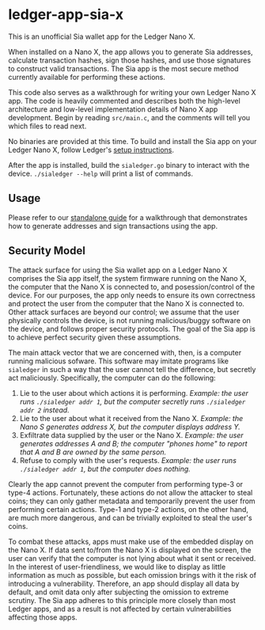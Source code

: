 # ledger-app-sia-x

This is an unofficial Sia wallet app for the Ledger Nano X.

When installed on a Nano X, the app allows you to generate Sia addresses,
calculate transaction hashes, sign those hashes, and use those signatures to
construct valid transactions. The Sia app is the most secure method currently
available for performing these actions.

This code also serves as a walkthrough for writing your own Ledger Nano X app.
The code is heavily commented and describes both the high-level architecture
and low-level implementation details of Nano X app development. Begin by
reading `src/main.c`, and the comments will tell you which files to read next.

No binaries are provided at this time. To build and install the Sia app on
your Ledger Nano X, follow Ledger's [setup instructions](https://ledger.readthedocs.io/en/latest/userspace/getting_started.html).

After the app is installed, build the `sialedger.go` binary to interact with
the device. `./sialedger --help` will print a list of commands.

## Usage

Please refer to our [standalone guide](https://siatech.helpdocs.io/article/1tteqxvgh0) for a walkthrough that demonstrates how
to generate addresses and sign transactions using the app.

## Security Model

The attack surface for using the Sia wallet app on a Ledger Nano X comprises
the Sia app itself, the system firmware running on the Nano X, the computer
that the Nano X is connected to, and posession/control of the device. For our
purposes, the app only needs to ensure its own correctness and protect the
user from the computer that the Nano X is connected to. Other attack surfaces
are beyond our control; we assume that the user physically controls the
device, is not running malicious/buggy software on the device, and follows
proper security protocols. The goal of the Sia app is to achieve perfect
security given these assumptions.

The main attack vector that we are concerned with, then, is a computer running
malicious sofware. This software may imitate programs like `sialedger` in such
a way that the user cannot tell the difference, but secretly act maliciously.
Specifically, the computer can do the following:

1. Lie to the user about which actions it is performing. *Example: the user
   runs `./sialedger addr 1`, but the computer secretly runs `./sialedger addr 2`
   instead.*
2. Lie to the user about what it received from the Nano X. *Example: the Nano
   S generates address X, but the computer displays address Y.*
3. Exfiltrate data supplied by the user or the Nano X. *Example: the user
   generates addresses A and B; the computer "phones home" to report that A and
   B are owned by the same person.*
4. Refuse to comply with the user's requests. *Example: the user runs
   `./sialedger addr 1`, but the computer does nothing.*

Clearly the app cannot prevent the computer from performing type-3 or type-4
actions. Fortunately, these actions do not allow the attacker to steal coins;
they can only gather metadata and temporarily prevent the user from performing
certain actions. Type-1 and type-2 actions, on the other hand, are much more
dangerous, and can be trivially exploited to steal the user's coins.

To combat these attacks, apps must make use of the embedded display on the
Nano X. If data sent to/from the Nano X is displayed on the screen, the user
can verify that the computer is not lying about what it sent or received. In
the interest of user-friendliness, we would like to display as little
information as much as possible, but each omission brings with it the risk of
introducing a vulnerability. Therefore, an app should display all data by
default, and omit data only after subjecting the omission to extreme scrutiny.
The Sia app adheres to this principle more closely than most Ledger apps, and
as a result is not affected by certain vulnerabilities affecting those apps.
